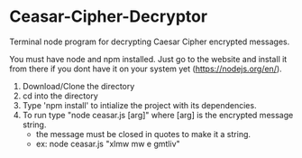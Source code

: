 # Ceasar-Cipher-Decryptor
Terminal node program for decrypting Caesar Cipher encrypted messages.

You must have node and npm installed. Just go to the website and install it from there if you dont have it on your system yet (https://nodejs.org/en/).

1. Download/Clone the directory
2. cd into the directory
3. Type 'npm install' to intialize the project with its dependencies.
4. To run type "node ceasar.js [arg]" where [arg] is the encrypted message string.
    - the message must be closed in quotes to make it a string.
    - ex: node ceasar.js "xlmw mw e gmtliv"

